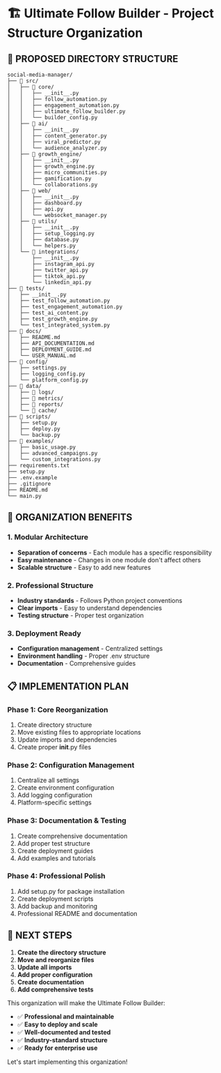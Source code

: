 # 🏗️ Ultimate Follow Builder - Project Structure Organization

## 📁 **PROPOSED DIRECTORY STRUCTURE**

```
social-media-manager/
├── 📁 src/
│   ├── 📁 core/
│   │   ├── __init__.py
│   │   ├── follow_automation.py
│   │   ├── engagement_automation.py
│   │   ├── ultimate_follow_builder.py
│   │   └── builder_config.py
│   ├── 📁 ai/
│   │   ├── __init__.py
│   │   ├── content_generator.py
│   │   ├── viral_predictor.py
│   │   └── audience_analyzer.py
│   ├── 📁 growth_engine/
│   │   ├── __init__.py
│   │   ├── growth_engine.py
│   │   ├── micro_communities.py
│   │   ├── gamification.py
│   │   └── collaborations.py
│   ├── 📁 web/
│   │   ├── __init__.py
│   │   ├── dashboard.py
│   │   ├── api.py
│   │   └── websocket_manager.py
│   ├── 📁 utils/
│   │   ├── __init__.py
│   │   ├── setup_logging.py
│   │   ├── database.py
│   │   └── helpers.py
│   └── 📁 integrations/
│       ├── __init__.py
│       ├── instagram_api.py
│       ├── twitter_api.py
│       ├── tiktok_api.py
│       └── linkedin_api.py
├── 📁 tests/
│   ├── __init__.py
│   ├── test_follow_automation.py
│   ├── test_engagement_automation.py
│   ├── test_ai_content.py
│   ├── test_growth_engine.py
│   └── test_integrated_system.py
├── 📁 docs/
│   ├── README.md
│   ├── API_DOCUMENTATION.md
│   ├── DEPLOYMENT_GUIDE.md
│   └── USER_MANUAL.md
├── 📁 config/
│   ├── settings.py
│   ├── logging_config.py
│   └── platform_config.py
├── 📁 data/
│   ├── 📁 logs/
│   ├── 📁 metrics/
│   ├── 📁 reports/
│   └── 📁 cache/
├── 📁 scripts/
│   ├── setup.py
│   ├── deploy.py
│   └── backup.py
├── 📁 examples/
│   ├── basic_usage.py
│   ├── advanced_campaigns.py
│   └── custom_integrations.py
├── requirements.txt
├── setup.py
├── .env.example
├── .gitignore
├── README.md
└── main.py
```

## 🎯 **ORGANIZATION BENEFITS**

### **1. Modular Architecture**
- **Separation of concerns** - Each module has a specific responsibility
- **Easy maintenance** - Changes in one module don't affect others
- **Scalable structure** - Easy to add new features

### **2. Professional Structure**
- **Industry standards** - Follows Python project conventions
- **Clear imports** - Easy to understand dependencies
- **Testing structure** - Proper test organization

### **3. Deployment Ready**
- **Configuration management** - Centralized settings
- **Environment handling** - Proper .env structure
- **Documentation** - Comprehensive guides

## 📋 **IMPLEMENTATION PLAN**

### **Phase 1: Core Reorganization**
1. Create directory structure
2. Move existing files to appropriate locations
3. Update imports and dependencies
4. Create proper __init__.py files

### **Phase 2: Configuration Management**
1. Centralize all settings
2. Create environment configuration
3. Add logging configuration
4. Platform-specific settings

### **Phase 3: Documentation & Testing**
1. Create comprehensive documentation
2. Add proper test structure
3. Create deployment guides
4. Add examples and tutorials

### **Phase 4: Professional Polish**
1. Add setup.py for package installation
2. Create deployment scripts
3. Add backup and monitoring
4. Professional README and documentation

## 🚀 **NEXT STEPS**

1. **Create the directory structure**
2. **Move and reorganize files**
3. **Update all imports**
4. **Add proper configuration**
5. **Create documentation**
6. **Add comprehensive tests**

This organization will make the Ultimate Follow Builder:
- ✅ **Professional and maintainable**
- ✅ **Easy to deploy and scale**
- ✅ **Well-documented and tested**
- ✅ **Industry-standard structure**
- ✅ **Ready for enterprise use**

Let's start implementing this organization! 
